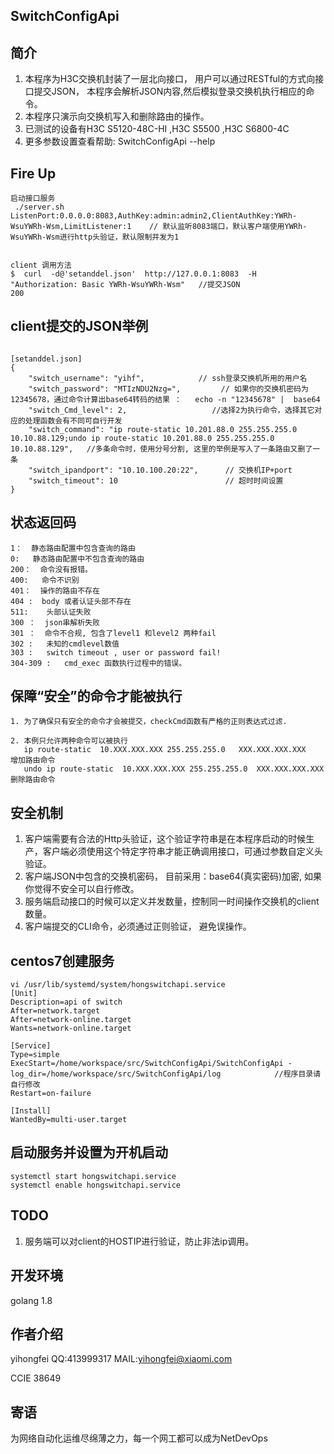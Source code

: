 SwitchConfigApi
---------------------

简介
-----------
1. 本程序为H3C交换机封装了一层北向接口， 用户可以通过RESTful的方式向接口提交JSON， 本程序会解析JSON内容,然后模拟登录交换机执行相应的命令。         
2. 本程序只演示向交换机写入和删除路由的操作。
3. 已测试的设备有H3C S5120-48C-HI ,H3C  S5500 ,H3C S6800-4C
4. 更多参数设置查看帮助: SwitchConfigApi --help


Fire Up
---------------
```
启动接口服务
 ./server.sh
ListenPort:0.0.0.0:8083,AuthKey:admin:admin2,ClientAuthKey:YWRh-WsuYWRh-Wsm,LimitListener:1    // 默认监听8083端口，默认客户端使用YWRh-WsuYWRh-Wsm进行http头验证，默认限制并发为1


client 调用方法
$  curl  -d@'setanddel.json'  http://127.0.0.1:8083  -H "Authorization: Basic YWRh-WsuYWRh-Wsm"   //提交JSON
200

```

client提交的JSON举例
-----------------
```

[setanddel.json]        
{
	"switch_username": "yihf",            // ssh登录交换机所用的用户名
	"switch_password": "MTIzNDU2Nzg=",         // 如果你的交换机密码为12345678，通过命令计算出base64转码的结果 ：   echo -n "12345678" |  base64
	"switch_Cmd_level": 2,                   //选择2为执行命令，选择其它对应的处理函数会有不同可自行开发
	"switch_command": "ip route-static 10.201.88.0 255.255.255.0 10.10.88.129;undo ip route-static 10.201.88.0 255.255.255.0 10.10.88.129",   //多条命令时，使用分号分割, 这里的举例是写入了一条路由又删了一条
	"switch_ipandport": "10.10.100.20:22",      // 交换机IP+port
	"switch_timeout": 10                        // 超时时间设置
}
```


状态返回码
--------------
```
1：  静态路由配置中包含查询的路由
0:   静态路由配置中不包含查询的路由
200：  命令没有报错。
400:   命令不识别
401：  操作的路由不存在
404 :  body 或者认证头部不存在
511:    头部认证失败
300 ：  json串解析失败
301 ：  命令不合规, 包含了level1 和level2 两种fail
302 :   未知的cmdlevel数值
303 :   switch timeout , user or password fail!
304-309 :   cmd_exec 函数执行过程中的错误。
```


保障“安全”的命令才能被执行
------------------------------
```
1. 为了确保只有安全的命令才会被提交，checkCmd函数有严格的正则表达式过滤.

2. 本例只允许两种命令可以被执行
   ip route-static  10.XXX.XXX.XXX 255.255.255.0   XXX.XXX.XXX.XXX       增加路由命令
   undo ip route-static  10.XXX.XXX.XXX 255.255.255.0  XXX.XXX.XXX.XXX   删除路由命令
```  


安全机制
----------------
1. 客户端需要有合法的Http头验证，这个验证字符串是在本程序启动的时候生产，客户端必须使用这个特定字符串才能正确调用接口，可通过参数自定义头验证。
2. 客户端JSON中包含的交换机密码， 目前采用：base64(真实密码)加密, 如果你觉得不安全可以自行修改。
3. 服务端启动接口的时候可以定义并发数量，控制同一时间操作交换机的client数量。
4. 客户端提交的CLI命令，必须通过正则验证， 避免误操作。



centos7创建服务
-------------
```
vi /usr/lib/systemd/system/hongswitchapi.service
[Unit]
Description=api of switch
After=network.target
After=network-online.target
Wants=network-online.target

[Service]
Type=simple
ExecStart=/home/workspace/src/SwitchConfigApi/SwitchConfigApi -log_dir=/home/workspace/src/SwitchConfigApi/log            //程序目录请自行修改
Restart=on-failure

[Install]
WantedBy=multi-user.target
```


启动服务并设置为开机启动
------------------
```
systemctl start hongswitchapi.service
systemctl enable hongswitchapi.service
```


TODO
-------------
1.  服务端可以对client的HOSTIP进行验证，防止非法ip调用。



## 开发环境
golang 1.8

## 作者介绍
yihongfei  QQ:413999317   MAIL:yihongfei@xiaomi.com

CCIE 38649


## 寄语
为网络自动化运维尽绵薄之力，每一个网工都可以成为NetDevOps
